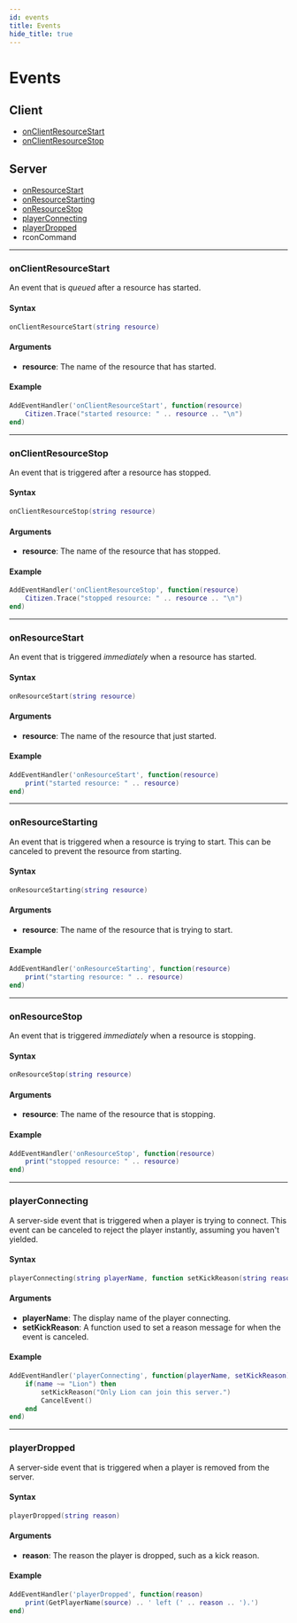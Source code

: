 ```yaml
---
id: events
title: Events
hide_title: true
---
```


# Events

## Client

- [onClientResourceStart](#onclientresourcestart)
- [onClientResourceStop](#onclientresourcestop)

## Server

- [onResourceStart](#onresourcestart)
- [onResourceStarting](#onresourcestarting)
- [onResourceStop](#onresourcestop)
- [playerConnecting](#playerconnecting)
- [playerDropped](#playerdropped)
- rconCommand

---

### onClientResourceStart
An event that is *queued* after a resource has started.

#### Syntax
```lua
onClientResourceStart(string resource)
```

#### Arguments
- **resource**: The name of the resource that has started.

#### Example
```lua
AddEventHandler('onClientResourceStart', function(resource)
    Citizen.Trace("started resource: " .. resource .. "\n")
end)
```

---

### onClientResourceStop
An event that is triggered after a resource has stopped.

#### Syntax
```lua
onClientResourceStop(string resource)
```

#### Arguments
- **resource**: The name of the resource that has stopped.

#### Example
```lua
AddEventHandler('onClientResourceStop', function(resource)
    Citizen.Trace("stopped resource: " .. resource .. "\n")
end)
```

---

### onResourceStart
An event that is triggered *immediately* when a resource has started.

#### Syntax
```lua
onResourceStart(string resource)
```

#### Arguments
- **resource**: The name of the resource that just started.

#### Example
```lua
AddEventHandler('onResourceStart', function(resource)
    print("started resource: " .. resource)
end)
```

---

### onResourceStarting
An event that is triggered when a resource is trying to start. This can be canceled to prevent the resource from starting.

#### Syntax
```lua
onResourceStarting(string resource)
```

#### Arguments
- **resource**: The name of the resource that is trying to start.

#### Example
```lua
AddEventHandler('onResourceStarting', function(resource)
    print("starting resource: " .. resource)
end)
```

---

### onResourceStop
An event that is triggered *immediately* when a resource is stopping.

#### Syntax
```lua
onResourceStop(string resource)
```

#### Arguments
- **resource**: The name of the resource that is stopping.

#### Example
```lua
AddEventHandler('onResourceStop', function(resource)
    print("stopped resource: " .. resource)
end)
```

---

### playerConnecting
A server-side event that is triggered when a player is trying to connect. This event can be canceled to reject the player instantly, assuming you haven't yielded.

#### Syntax
```lua
playerConnecting(string playerName, function setKickReason(string reason))
```

#### Arguments
- **playerName**: The display name of the player connecting.
- **setKickReason**: A function used to set a reason message for when the event is canceled.

#### Example
```lua
AddEventHandler('playerConnecting', function(playerName, setKickReason)
    if(name ~= "Lion") then
        setKickReason("Only Lion can join this server.")
        CancelEvent()
    end
end)
```

---

### playerDropped
A server-side event that is triggered when a player is removed from the server.

#### Syntax
```lua
playerDropped(string reason)
```

#### Arguments
- **reason**: The reason the player is dropped, such as a kick reason.

#### Example
```lua
AddEventHandler('playerDropped', function(reason)
    print(GetPlayerName(source) .. ' left (' .. reason .. ').')
end)
```